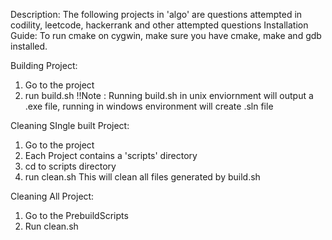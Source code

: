 Description:
The following projects in 'algo' are questions attempted in codility, leetcode, hackerrank and other attempted questions
Installation Guide:
To run cmake on cygwin, make sure you have cmake, make and gdb installed.

Building Project:
1) Go to the project
2) run build.sh
!!Note : Running build.sh in unix enviornment will output a .exe file, running in windows environment will create .sln file

Cleaning SIngle built Project:
1) Go to the project
2) Each Project contains a 'scripts' directory
3) cd to scripts directory
4) run clean.sh
This will clean all files generated by build.sh

Cleaning All Project:
1) Go to the PrebuildScripts
2) Run clean.sh


